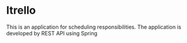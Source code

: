 # Itrello
This is an application for scheduling responsibilities. The application is developed by REST API using Spring
